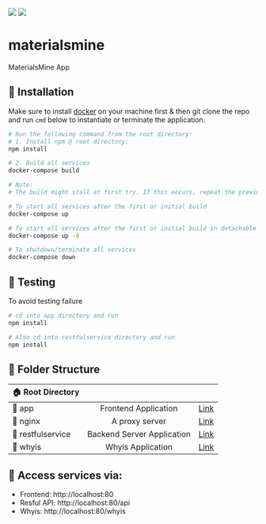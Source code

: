 ![](https://github.com/Duke-MatSci/materialsmine/workflows/CI/badge.svg?branch=develop&event=push)
![](https://github.com/Duke-MatSci/materialsmine/workflows/CI/badge.svg?branch=develop&event=pull_request)

# materialsmine
MaterialsMine App

## :high_brightness: Installation
Make sure to install [docker](https://docs.docker.com/get-docker/) on your machine first & then git clone the repo and run `cmd` below to instantiate or terminate the application.
```bash
# Run the following command from the root directory:
# 1. Install npm @ root directory:
npm install

# 2. Build all services 
docker-compose build

# Note:
# The build might stall at first try. If this occurs, repeat the previous step.

# To start all services after the first or initial build
docker-compose up

# To start all services after the first or initial build in detachable mode
docker-compose up -d

# To shutdown/terminate all services
docker-compose down
```

## :high_brightness: Testing
To avoid testing failure
```bash
# cd into app directory and run
npm install

# Also cd into restfulservice directory and run
npm install
```

## :high_brightness: Folder Structure
| :house: Root Directory | | |
| -  | :-: | - |
| :open_file_folder: app | Frontend Application | [Link](https://github.com/Duke-MatSci/materialsmine/tree/main/app) |
| :open_file_folder: nginx | A proxy server | [Link](https://github.com/Duke-MatSci/materialsmine/tree/main/router) |
| :open_file_folder: restfulservice | Backend Server Application | [Link](https://github.com/Duke-MatSci/materialsmine/tree/main/resfulservice) |
| :open_file_folder: whyis | Whyis Application | [Link](https://github.com/Duke-MatSci/materialsmine/tree/main/whyis) |

## :high_brightness: Access services via:
- Frontend: http://localhost:80
- Resful API: http://localhost:80/api
- Whyis: http://localhost:80/whyis